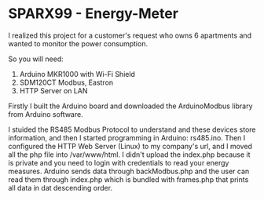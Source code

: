 # SPARX99 - Energy-Meter

I realized this project for a customer's request who owns 6 apartments and wanted to monitor the power consumption.

So you will need:
1. Arduino MKR1000 with Wi-Fi Shield
2. SDM120CT Modbus, Eastron
3. HTTP Server on LAN

Firstly I built the Arduino board and downloaded the ArduinoModbus library from Arduino software.

I stuided the RS485 Modbus Protocol to understand and these devices store information, and then I started programming in Arduino: rs485.ino.
Then I configured the HTTP Web Server (Linux) to my company's url, and I moved all the php file into /var/www/html.
I didn't upload the index.php because it is private and you need to login with credentials to read your energy measures.
Arduino sends data through backModbus.php and the user can read them through index.php which is bundled with frames.php that prints all data in dat descending order.
